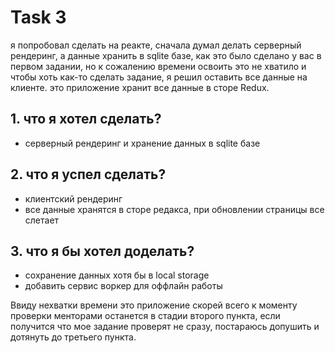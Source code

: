 # Task 3
я попробовал сделать на реакте, сначала думал делать серверный рендеринг, а данные хранить в sqlite базе, как это было сделано у вас в первом задании, но к сожалению времени освоить это не хватило и чтобы хоть как-то сделать задание, я решил оставить все данные на клиенте. это приложение хранит все данные в сторе Redux.
## 1. что я хотел сделать? 
- серверный рендеринг и хранение данных в sqlite базе 
## 2. что я успел сделать? 
- клиентский рендеринг
- все данные хранятся в сторе редакса, при обновлении страницы все слетает
## 3.  что я бы хотел доделать? 
- сохранение данных хотя бы в local storage
- добавить сервис воркер для оффлайн работы

Ввиду нехватки времени это приложение скорей всего к моменту проверки менторами останется в стадии второго пункта, если получится что мое задание проверят не сразу, постараюсь допушить и дотянуть до третьего пункта.